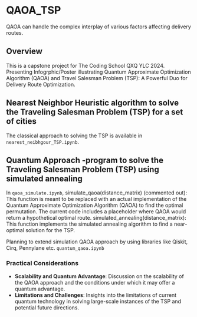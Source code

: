 # QAOA_TSP
QAOA can handle the complex interplay of various factors affecting delivery routes.
## Overview

This is a capstone project for The Coding School QXQ YLC 2024. Presenting Infogrphic/Poster illustrating Quantum Approximate Optimization Algorithm (QAOA) and Travel Salesman Problem (TSP): A Powerful Duo for Delivery Route Optimization.

## Nearest Neighbor Heuristic algorithm to solve the Traveling Salesman Problem (TSP) for a set of cities

The classical approach to solving the TSP is available in `nearest_neibhgour_TSP.ipynb`.

## Quantum Approach -program to solve the Traveling Salesman Problem (TSP) using simulated annealing

In `qaoa_simulate.ipynb`, simulate_qaoa(distance_matrix) (commented out): This function is meant to be replaced with an actual implementation of the Quantum Approximate Optimization Algorithm (QAOA) to find the optimal permutation. The current code includes a placeholder where QAOA would return a hypothetical optimal route. simulated_annealing(distance_matrix): This function implements the simulated annealing algorithm to find a near-optimal solution for the TSP.

Planning  to extend simulation QAOA approach by using libraries like Qiskit, Cirq, Pennylane etc.
`quantum_qaoa.ipynb`


### Practical Considerations
- **Scalability and Quantum Advantage**: Discussion on the scalability of the QAOA approach and the conditions under which it may offer a quantum advantage.
- **Limitations and Challenges**: Insights into the limitations of current quantum technology in solving large-scale instances of the TSP and potential future directions.
